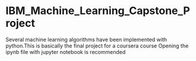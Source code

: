 # IBM_Machine_Learning_Capstone_Project
 Several machine learning algorithms have been implemented with python.This is basically the final project for a coursera course
Opening the ipynb file with jupyter notebook is recommended
